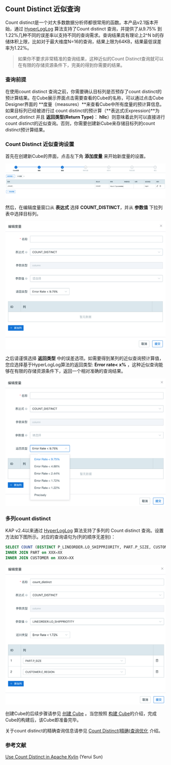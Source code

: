 ## Count Distinct 近似查询

Count distinct是一个对大多数数据分析师都很常用的函数。本产品v2.1版本开始，通过 [HyperLogLog](https://hal.inria.fr/hal-00406166/document) 算法支持了Count distinct 查询，并提供了从9.75% 到 1.22%几种不同的误差率以支持不同的查询需求。查询结果具有理论上2^N b的存储体积上限，比如对于最大维度N=16的查询，结果上限为64KB，结果最低误差率为1.22%。 

> 如果你不要求非常精准的查询结果，这种近似的Count Distinct查询就可以在有限的存储资源条件下，完美的得到你需要的结果。



### 查询前提

在使用count distinct 查询之前，你需要确认目标列是否预存了count distinct的预计算结果。在Cube展示界面点击需要查看的Cube的名称，可以通过点击Cube Designer界面的 **度量（measures）**来查看Cube中所有度量的预计算信息。如果目标列已经被进行过 count distinct的预计算（**表达式(Expression)**为count_distinct 并且 **返回类型(Return Type)**： **hllc**）则意味着此列可以直接进行count distinct的近似查询。否则，你需要创建新Cube来存储目标列的count distinct预计算结果。

### Count Distinct 近似查询设置 

首先在创建新Cube的界面，点击左下角 **添加度量** 来开始新度量的设置。

![](images/count_distinct/CountDistinct_cn_add.png)



然后，在编辑度量窗口从 **表达式** 选择 **COUNT_DISTINCT**，并从 **参数值** 下拉列表中选择目标列。

![](images/count_distinct/CountDistinct_cn_edit.png)

之后请谨慎选择 **返回类型** 中的误差选项。如需要得到某列的近似查询预计算值，您应选择基于HyperLogLog算法的返回类型: **Error rate< x%** ，这种近似查询能够在有限的存储资源条件下，返回一个相对准确的查询结果。

![](images/count_distinct/CountDistinct_errorrate.png)



### 多列count distinct

KAP v2.4以来通过 [HyperLogLog](https://hal.inria.fr/hal-00406166/document) 算法支持了多列的 Count distinct 查询。设置方法如下图所示。对应的查询语句为(列的顺序无差别)：

```sql
SELECT COUNT (DISTINCT P_LINEORDER.LO_SHIPPRIORITY, PART.P_SIZE, CUSTOMER.C_REGION) FROM P_LINEORDER 
INNER JOIN PART on XXX=XX
INNER JOIN CUSTOMER on XXXX=XX
```

![](images/count_distinct/CountDistinct_cn_multi.png)

创建Cube的后续步骤请参见 [创建 Cube](create_cube.cn.md) 。当您按照 [构建 Cube](../build_cube.cn.md)的介绍，完成Cube的构建后，该Cube即准备完毕。

关于count distinct的精确查询信息请参见 [Count Distinct(精确)查询优化](count_distinct_precise.cn.md) 介绍。

### 参考文献

[Use Count Distinct in Apache Kylin](http://kylin.apache.org/blog/2016/08/01/count-distinct-in-kylin/) (Yerui Sun)

